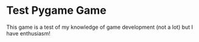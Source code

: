 # Test Pygame Game
This game is a test of my knowledge of game development (not a lot) but I have enthusiasm!
